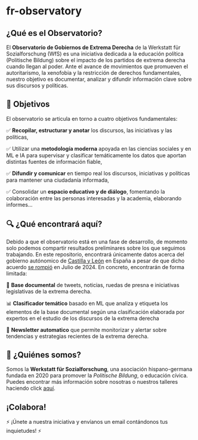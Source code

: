 # fr-observatory


##  ¿Qué es el Observatorio?
El **Observatorio de Gobiernos de Extrema Derecha** de la Werkstatt für Sozialforschung (WfS) es una iniciativa dedicada a la educación política (Politische Bildung) sobre el impacto de los partidos de extrema derecha cuando llegan al poder. Ante el avance de movimientos que promueven el autoritarismo, la xenofobia y la restricción de derechos fundamentales, nuestro objetivo es documentar, analizar y difundir información clave sobre sus discursos y políticas.

##  📌 Objetivos
El observatorio se articula en torno a cuatro objetivos fundamentales:

✅ **Recopilar, estructurar y anotar** los discursos, las iniciativas y las políticas,

✅ Utilizar una **metodología moderna** apoyada en las ciencias sociales y en ML e IA para supervisar  y clasificar temáticamente los datos  que aportan distintas fuentes de información fiable,

✅  **Difundir y comunicar** en tiempo real los discursos, iniciativas y políticas para mantener una ciudadanía informada,

✅ Consolidar un **espacio educativo y de diálogo**, fomentando la colaboración entre las personas interesadas y la academia, elaborando informes...


## 🔍 ¿Qué encontrará aquí?
Debido a que el observatorio está en una fase de desarrollo, de momento solo podemos compartir resultados preliminares sobre los que seguimos trabajando. En este repositorio, encontrará únicamente datos acerca del gobierno autónomico de [Castilla y León](https://www.newtral.es/castilla-leon-vox-gobierno/20220310/) en España a pesar de que dicho acuerdo [se rompió](https://www.eldiario.es/castilla-y-leon/politica/vox-rompe-gobierno-castilla-leon-autonomia-tiempo-gobernado-extrema-derecha_1_11512887.html) en Julio de 2024. En concreto, encontrarán de forma limitada:

📂 **Base documental** de tweets, noticias, ruedas de presna e iniciativas legislativas de la extrema derecha.

📊 **Clasificador temático** basado en ML que analiza y etiqueta los elementos de la base documental según una clasificación elaborada por expertos en el estudio de los discursos de la extrema derecha

📩 **Newsletter automatico** que permite monitorizar y alertar sobre tendencias y estrategias recientes de la extrema derecha.

## 🤝 ¿Quiénes somos?
Somos la **Werkstatt für Sozialforschung**, una asociación hispano-germana fundada en 2020 para promover la *Politische Bildung*, o educación cívica. Puedes encontrar más información sobre nosotras o nuestros talleres haciendo click [aquí](https://wfs-info.org/).

## ¡Colabora!
⚡ ¡Únete a nuestra iniciativa y envíanos un email contándonos tus inquietudes! ⚡



